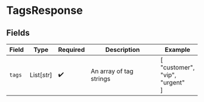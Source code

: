 # TagsResponse


## Fields

| Field                           | Type                            | Required                        | Description                     | Example                         |
| ------------------------------- | ------------------------------- | ------------------------------- | ------------------------------- | ------------------------------- |
| `tags`                          | List[*str*]                     | :heavy_check_mark:              | An array of tag strings         | [<br/>"customer",<br/>"vip",<br/>"urgent"<br/>] |